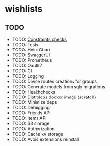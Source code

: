 # wishlists

## TODO

- TODO: [Constraints checks](https://github.com/launchbadge/realworld-axum-sqlx/blob/f1b25654773228297e35c292f357d33b7121a101/src/http/users.rs#L80)
- TODO: Tests
- TODO: Helm Chart
- TODO: SwaggerUI
- TODO: Prometheus
- TODO: Oauth2
- TODO: CI
- TODO: Logging
- TODO: Divide routes creations for groups
- TODO: Generate models from sqlx migrations
- TODO: Healthchecks
- TODO: Distroless docker image (scratch)
- TODO: Minimize deps
- TODO: Debugging
- TODO: Friends API
- TODO: Items API
- TODO: S3 storage
- TODO: Authorization
- TODO: Cache kv storage
- TODO: Avoid extensions reinstall
